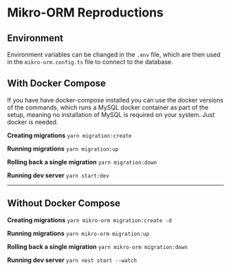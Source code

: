 # Mikro-ORM Reproductions

## Environment

Environment variables can be changed in the `.env` file, which are then used in
the `mikro-orm.config.ts` file to connect to the database.

## With Docker Compose

If you have have docker-compose installed you can use the docker versions of the
commands, which runs a MySQL docker container as part of the setup, meaning no
installation of MySQL is required on your system. Just docker is needed.

**Creating migrations**
`yarn migration:create`

**Running migrations**
`yarn migration:up`

**Rolling back a single migration**
`yarn migration:down`

**Running dev server**
`yarn start:dev`

---

## Without Docker Compose

**Creating migrations**
`yarn mikro-orm migration:create -d`

**Running migrations**
`yarn mikro-orm migration:up`

**Rolling back a single migration**
`yarn mikro-orm migration:down`

**Running dev server**
`yarn nest start --watch`
